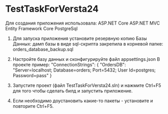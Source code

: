 # TestTaskForVersta24

Для создания приложения использовала:
ASP.NET Core
ASP.NET MVC
Entity Framework Core
PostgreSql

1. Для запуска приложения установите резервную копию Базы Данных: дамп базы в виде sql-скрипта закрепила в корневой папке: orders_database_backup.sql

2. Настройте базу данных и сконфигурируйте файл appsettings.json
В проекте пример: 
"ConnectionStrings": {
    "OrdersDB": "Server=localhost; Database=orders; Port=5432; User Id=postgres; Password=pass"
  }
  
3. Запустите проект (файл TestTaskForVersta24.sln) и нажмите Ctrl+F5 для того чтобы сделать билд и запустить приложение.

4. Если необходимо доустановить какие-то пакеты - установите и повторите Ctrl+F5.

